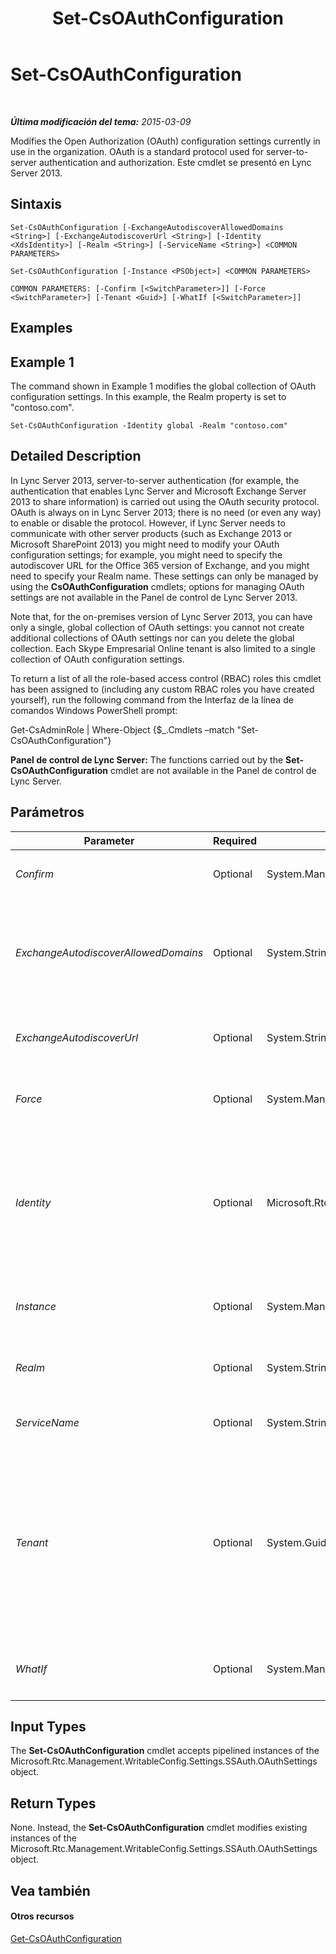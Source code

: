 ﻿---
title: Set-CsOAuthConfiguration
TOCTitle: Set-CsOAuthConfiguration
ms:assetid: 43193254-acb1-47c8-8e21-143b610c2edc
ms:mtpsurl: https://technet.microsoft.com/es-es/library/JJ204841(v=OCS.15)
ms:contentKeyID: 48275111
ms.date: 01/07/2017
mtps_version: v=OCS.15
ms.translationtype: HT
---

# Set-CsOAuthConfiguration

 

_**Última modificación del tema:** 2015-03-09_

Modifies the Open Authorization (OAuth) configuration settings currently in use in the organization. OAuth is a standard protocol used for server-to-server authentication and authorization. Este cmdlet se presentó en Lync Server 2013.

## Sintaxis

    Set-CsOAuthConfiguration [-ExchangeAutodiscoverAllowedDomains <String>] [-ExchangeAutodiscoverUrl <String>] [-Identity <XdsIdentity>] [-Realm <String>] [-ServiceName <String>] <COMMON PARAMETERS>

    Set-CsOAuthConfiguration [-Instance <PSObject>] <COMMON PARAMETERS>

    COMMON PARAMETERS: [-Confirm [<SwitchParameter>]] [-Force <SwitchParameter>] [-Tenant <Guid>] [-WhatIf [<SwitchParameter>]]

## Examples

## Example 1

The command shown in Example 1 modifies the global collection of OAuth configuration settings. In this example, the Realm property is set to "contoso.com".

    Set-CsOAuthConfiguration -Identity global -Realm "contoso.com"

## Detailed Description

In Lync Server 2013, server-to-server authentication (for example, the authentication that enables Lync Server and Microsoft Exchange Server 2013 to share information) is carried out using the OAuth security protocol. OAuth is always on in Lync Server 2013; there is no need (or even any way) to enable or disable the protocol. However, if Lync Server needs to communicate with other server products (such as Exchange 2013 or Microsoft SharePoint 2013) you might need to modify your OAuth configuration settings; for example, you might need to specify the autodiscover URL for the Office 365 version of Exchange, and you might need to specify your Realm name. These settings can only be managed by using the **CsOAuthConfiguration** cmdlets; options for managing OAuth settings are not available in the Panel de control de Lync Server 2013.

Note that, for the on-premises version of Lync Server 2013, you can have only a single, global collection of OAuth settings: you cannot not create additional collections of OAuth settings nor can you delete the global collection. Each Skype Empresarial Online tenant is also limited to a single collection of OAuth configuration settings.

To return a list of all the role-based access control (RBAC) roles this cmdlet has been assigned to (including any custom RBAC roles you have created yourself), run the following command from the Interfaz de la línea de comandos Windows PowerShell prompt:

Get-CsAdminRole | Where-Object {$\_.Cmdlets –match "Set-CsOAuthConfiguration"}

**Panel de control de Lync Server:** The functions carried out by the **Set-CsOAuthConfiguration** cmdlet are not available in the Panel de control de Lync Server.

## Parámetros


<table>
<colgroup>
<col style="width: 25%" />
<col style="width: 25%" />
<col style="width: 25%" />
<col style="width: 25%" />
</colgroup>
<thead>
<tr class="header">
<th>Parameter</th>
<th>Required</th>
<th>Type</th>
<th>Description</th>
</tr>
</thead>
<tbody>
<tr class="odd">
<td><p><em>Confirm</em></p></td>
<td><p>Optional</p></td>
<td><p>System.Management.Automation.SwitchParameter</p></td>
<td><p>Prompts you for confirmation before executing the command.</p></td>
</tr>
<tr class="even">
<td><p><em>ExchangeAutodiscoverAllowedDomains</em></p></td>
<td><p>Optional</p></td>
<td><p>System.String</p></td>
<td><p>Collection of domains that autodiscover requests can be redirected to. For example:</p>
<p>-ExchangeAutodiscoverAllowedDomains &quot;*.contoso.com&quot;,&quot;*.fabrikam.com&quot;</p></td>
</tr>
<tr class="odd">
<td><p><em>ExchangeAutodiscoverUrl</em></p></td>
<td><p>Optional</p></td>
<td><p>System.String</p></td>
<td><p>URL for the autodiscovery service used by the Office 365 version of Microsoft Exchange Server.</p></td>
</tr>
<tr class="even">
<td><p><em>Force</em></p></td>
<td><p>Optional</p></td>
<td><p>System.Management.Automation.SwitchParameter</p></td>
<td><p>Suppresses the display of any non-fatal error message that might occur when running the command.</p></td>
</tr>
<tr class="odd">
<td><p><em>Identity</em></p></td>
<td><p>Optional</p></td>
<td><p>Microsoft.Rtc.Management.Xds.XdsIdentity</p></td>
<td><p>Unique Identity of the OAuth configuration settings. Because you can only have a single, global instance of these settings, you do not need to specify an Identity when calling the <strong>Set-CsOAuthConfiguration</strong> cmdlet. You can, however, use the following syntax to reference the global settings:</p>
<p>-Identity global</p></td>
</tr>
<tr class="even">
<td><p><em>Instance</em></p></td>
<td><p>Optional</p></td>
<td><p>System.Management.Automation.PSObject</p></td>
<td><p>Allows you to pass a reference to an object to the cmdlet rather than set individual parameter values.</p></td>
</tr>
<tr class="odd">
<td><p><em>Realm</em></p></td>
<td><p>Optional</p></td>
<td><p>System.String</p></td>
<td><p>Server-to-server security container. By default, Lync Server 2013 uses your default SIP domain as its OAuth realm.</p></td>
</tr>
<tr class="even">
<td><p><em>ServiceName</em></p></td>
<td><p>Optional</p></td>
<td><p>System.String</p></td>
<td><p>Globally unique identifier (GUID) assigned to the OAuth service.</p></td>
</tr>
<tr class="odd">
<td><p><em>Tenant</em></p></td>
<td><p>Optional</p></td>
<td><p>System.Guid</p></td>
<td><p>Globally unique identifier (GUID) of the Skype Empresarial Online tenant account for which the OAuth configuration settings are being modified. For example:</p>
<p>–Tenant &quot;38aad667-af54-4397-aaa7-e94c79ec2308&quot;</p>
<p>You can return the tenant ID for each of your tenants by running this command:</p>
<p>Get-CsTenant | Select-Object DisplayName, TenantID</p></td>
</tr>
<tr class="even">
<td><p><em>WhatIf</em></p></td>
<td><p>Optional</p></td>
<td><p>System.Management.Automation.SwitchParameter</p></td>
<td><p>Describes what would happen if you executed the command without actually executing the command.</p></td>
</tr>
</tbody>
</table>


## Input Types

The **Set-CsOAuthConfiguration** cmdlet accepts pipelined instances of the Microsoft.Rtc.Management.WritableConfig.Settings.SSAuth.OAuthSettings object.

## Return Types

None. Instead, the **Set-CsOAuthConfiguration** cmdlet modifies existing instances of the Microsoft.Rtc.Management.WritableConfig.Settings.SSAuth.OAuthSettings object.

## Vea también

#### Otros recursos

[Get-CsOAuthConfiguration](get-csoauthconfiguration.md)

